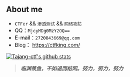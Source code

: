 ## About me

-  `CTFer` && `渗透测试` && `网络攻防`
- QQ：`MjcyMDg0MzY2OQ==`
- E-mail：`2720843669@qq.com`
- Blog： https://ctfking.com/

[![Tajang-ctf's github stats](https://github-readme-stats.vercel.app/api?username=Tajang-ctf&show_icons=true&theme=dark)](https://github.com/anuraghazra/github-readme-stats)

> ***临渊羡鱼，不如退而结网。努力，努力，努力***
